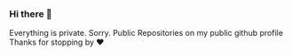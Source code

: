 ### Hi there 👋

Everything is private.
Sorry.
Public Repositories on my public github profile
Thanks for stopping by ❤️
